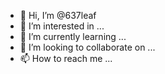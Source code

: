 - 👋 Hi, I’m @637leaf
- 👀 I’m interested in ...
- 🌱 I’m currently learning ...
- 💞️ I’m looking to collaborate on ...
- 📫 How to reach me ...

<!---
637leaf/637leaf is a ✨ special ✨ repository because its `README.md` (this file) appears on your GitHub profile.
You can click the Preview link to take a look at your changes.
--->
